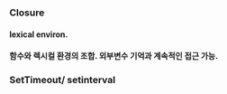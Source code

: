 ### Closure
#### lexical environ. 
#### 함수와 렉시컬 환경의 조합. 외부변수 기억과 계속적인 접근 가능. 
### SetTimeout/ setinterval
#### 
 